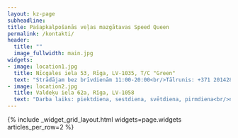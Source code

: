 ```yaml
---
layout: kz-page
subheadline:
title: Pašapkalpošanās veļas mazgātavas Speed Queen
permalink: /kontakti/
header:
  title: ""
  image_fullwidth: main.jpg
widgets:
- image: location1.jpg
  title: Nīcgales iela 53, Rīga, LV-1035, T/C "Green"
  text: "Strādājam bez brīvdienām 11:00-20:00<br/>Tālrunis: +371 20142860"
- image: location2.jpg
  title: Valdeķu iela 62a, Rīga, LV-1058
  text: "Darba laiks: piektdiena, sestdiena, svētdiena, pirmdiena<br/>no 11:00 līdz 19:00<br/>Tālrunis: +371 22337337"
---
```


{% include _widget_grid_layout.html widgets=page.widgets articles_per_row=2 %}
